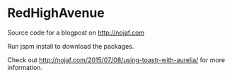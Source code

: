 # RedHighAvenue

Source code for a blogpost on http://nojaf.com

Run jspm install to download the packages.

Check out http://nojaf.com/2015/07/08/using-toastr-with-aurelia/ for more information.
